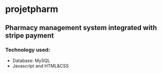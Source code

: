 # projetpharm

## Pharmacy management system integrated with stripe payment
### Technology used:
- Database: MySQL
- Javascript and HTML&CSS 
